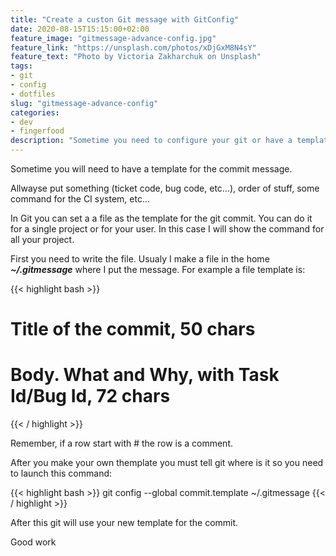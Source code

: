 ```yaml
---
title: "Create a custon Git message with GitConfig"
date: 2020-08-15T15:15:00+02:00
feature_image: "gitmessage-advance-config.jpg"
feature_link: "https://unsplash.com/photos/xDjGxM8N4sY"
feature_text: "Photo by Victoria Zakharchuk on Unsplash"
tags:
- git
- config
- dotfiles
slug: "gitmessage-advance-config"
categories: 
- dev
- fingerfood
description: "Sometime you need to configure your git or have a template for the commit for your work"
---
```


Sometime you will need to have a template for the commit message.

Allwayse put something (ticket code, bug code, etc...), order of stuff, some command for the CI system, etc...

In Git you can set a a file as the template for the git commit. 
You can do it for a single project or for your user. 
In this case I will show the command for all your project.

First you need to write the file.
Usualy I make a file in the home ***~/.gitmessage*** where I put the message. 
For example a file template is:

{{< highlight bash >}}
# Title of the commit, 50 chars

# Body. What and Why, with Task Id/Bug Id, 72 chars
{{< / highlight >}}

Remember, if a row start with # the row is a comment.

After you make your own themplate you must tell git where is it so you need to launch this command:

{{< highlight bash >}}
 git config --global commit.template ~/.gitmessage
{{< / highlight >}}

After this git will use your new template for the commit.

Good work
